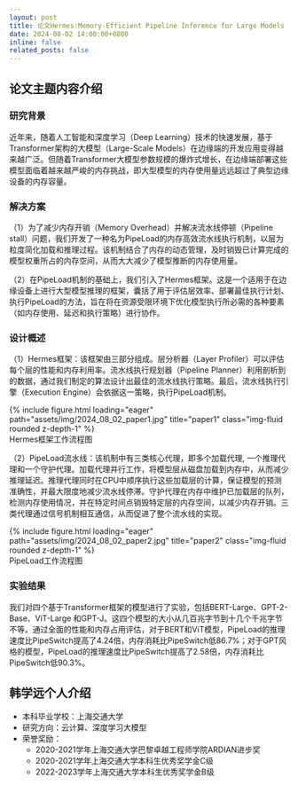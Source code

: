 ```yaml
---
layout: post
title: 论文Hermes:Memory-Efficient Pipeline Inference for Large Models on Edge Devices被IEEE International Conference on Computer Design (CCF-B) 会议接收，恭喜学远
date: 2024-08-02 14:00:00+0800
inline: false
related_posts: false
---
```


## 论文主题内容介绍

### 研究背景

近年来，随着人工智能和深度学习（Deep Learning）技术的快速发展，基于Transformer架构的大模型（Large-Scale Models）在边缘端的开发应用变得越来越广泛。但随着Transformer大模型参数规模的爆炸式增长，在边缘端部署这些模型面临着越来越严峻的内存挑战，即大型模型的内存使用量远远超过了典型边缘设备的内存容量。

### 解决方案

（1）为了减少内存开销（Memory Overhead）并解决流水线停顿（Pipeline stall）问题，我们开发了一种名为PipeLoad的内存高效流水线执行机制，以层为粒度简化加载和推理过程。该机制结合了内存的动态管理，及时销毁已计算完成的模型权重所占的内存空间，从而大大减少了模型推断的内存使用量。

（2）在PipeLoad机制的基础上，我们引入了Hermes框架。这是一个适用于在边缘设备上进行大型模型推理的框架，囊括了用于评估层效率、部署最佳执行计划、执行PipeLoad的方法，旨在将在资源受限环境下优化模型执行所必需的各种要素（如内存使用、延迟和执行策略）进行协作。

### 设计概述

（1）Hermes框架：该框架由三部分组成。层分析器（Layer Profiler）可以评估每个层的性能和内存利用率。流水线执行规划器（Pipeline Planner）利用剖析到的数据，通过我们制定的算法设计出最佳的流水线执行策略。最后，流水线执行引擎（Execution Engine）会依据这一策略，执行PipeLoad机制。

<div class="row">
    <div class="col-sm mt-3 mt-md-0">
        {% include figure.html loading="eager" path="assets/img/2024_08_02_paper1.jpg" title="paper1" class="img-fluid rounded z-depth-1" %}
    </div>
</div>
<div class="caption">
Hermes框架工作流程图
</div>

（2）PipeLoad流水线：该机制中有三类核心代理，即多个加载代理, 一个推理代理和一个守护代理。加载代理并行工作，将模型层从磁盘加载到内存中，从而减少推理延迟。推理代理同时在CPU中顺序执行这些加载层的计算，保证模型的预测准确性，并最大限度地减少流水线停滞。守护代理在内存中维护已加载层的队列，检测内存使用情况，并在特定时间点销毁特定层的内存空间，以减少内存开销。三类代理通过信号机制相互通信，从而促进了整个流水线的实现。

<div class="row">
    <div class="col-sm mt-3 mt-md-0">
        {% include figure.html loading="eager" path="assets/img/2024_08_02_paper2.jpg" title="paper2" class="img-fluid rounded z-depth-1" %}
    </div>
</div>
<div class="caption">
PipeLoad工作流程图
</div>

### 实验结果

我们对四个基于Transformer框架的模型进行了实验，包括BERT-Large、GPT-2-Base、ViT-Large 和GPT-J。这四个模型的大小从几百兆字节到十几个千兆字节不等。通过全面的性能和内存占用评估，对于BERT和ViT模型，PipeLoad的推理速度比PipeSwitch提高了4.24倍，内存消耗比PipeSwitch低86.7%；对于GPT风格的模型，PipeLoad的推理速度比PipeSwitch提高了2.58倍，内存消耗比PipeSwitch低90.3%。

## 韩学远个人介绍

- 本科毕业学校：上海交通大学
- 研究方向：云计算、深度学习大模型
- 荣誉奖励：
    - 2020-2021学年上海交通大学巴黎卓越工程师学院ARDIAN进步奖 
    - 2020-2021学年上海交通大学本科生优秀奖学金C级 
    - 2022-2023学年上海交通大学本科生优秀奖学金B级 
